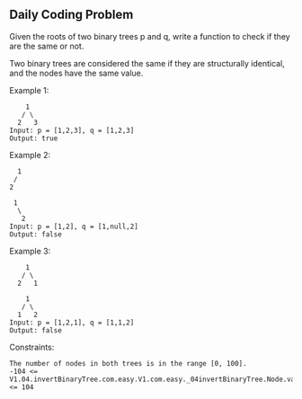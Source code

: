 ## Daily Coding Problem

Given the roots of two binary trees p and q, write a function to check if they are the same or not.

Two binary trees are considered the same if they are structurally identical, and the nodes have the same value.

Example 1:
```
    1
   / \
  2   3  
Input: p = [1,2,3], q = [1,2,3]
Output: true
```

Example 2:
```
  1
 /
2

 1
  \
   2
Input: p = [1,2], q = [1,null,2]
Output: false
```

Example 3:
```
    1
   / \
  2   1
  
    1
   / \
  1   2
Input: p = [1,2,1], q = [1,1,2]
Output: false
```

Constraints:
```
The number of nodes in both trees is in the range [0, 100].
-104 <= V1.04.invertBinaryTree.com.easy.V1.com.easy._04invertBinaryTree.Node.val <= 104
```